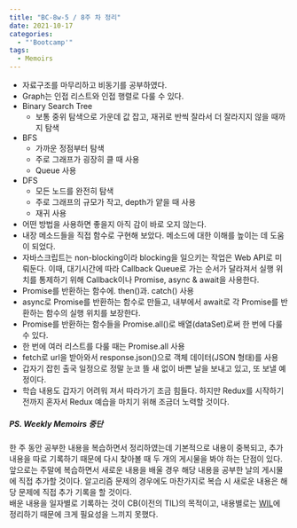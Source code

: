 ```yaml
---
title: "BC-8w-5 / 8주 차 정리"
date: 2021-10-17
categories:
  - "'Bootcamp'"
tags:
  - Memoirs
---
```


- 자료구조를 마무리하고 비동기를 공부하였다.
- Graph는 인접 리스트와 인접 행렬로 다룰 수 있다.
- Binary Search Tree
  - 보통 중위 탐색으로 가운데 값 잡고, 재귀로 반씩 잘라서 더 잘라지지 않을 때까지 탐색
- BFS
  - 가까운 정점부터 탐색
  - 주로 그래프가 굉장히 클 때 사용
  - Queue 사용
- DFS
  - 모든 노드를 완전히 탐색
  - 주로 그래프의 규모가 작고, depth가 얕을 때 사용
  - 재귀 사용
- 어떤 방법을 사용하면 좋을지 아직 감이 바로 오지 않는다.
- 내장 메소드들을 직접 함수로 구현해 보았다. 메소드에 대한 이해를 높이는 데 도움이 되었다.
- 자바스크립트는 non-blocking이라 blocking을 일으키는 작업은 Web API로 미뤄둔다. 이때, 대기시간에 따라 Callback Queue로 가는 순서가 달라져서 실행 위치를 통제하기 위해 Callback이나 Promise, async & await을 사용한다.
- Promise를 반환하는 함수에. then()과. catch() 사용
- async로 Promise를 반환하는 함수로 만들고, 내부에서 await로 각 Promise를 반환하는 함수의 실행 위치를 보장한다.
- Promise를 반환하는 함수들을 Promise.all()로 배열(dataSet)로써 한 번에 다룰 수 있다.
- 한 번에 여러 리스트를 다룰 때는 Promise.all 사용
- fetch로 url을 받아와서 response.json()으로 객체 데이터(JSON 형태)를 사용
- 갑자기 잡힌 출국 일정으로 정말 눈코 뜰 새 없이 바쁜 날을 보내고 있고, 또 보낼 예정이다.
- 학습 내용도 갑자기 어려워 져서 따라가기 조금 힘들다. 하지만 Redux를 시작하기 전까지 혼자서 Redux 예습을 마치기 위해 조금더 노력할 것이다.

##### PS. Weekly Memoirs 중단

한 주 동안 공부한 내용을 복습하면서 정리하였는데 기본적으로 내용이 중복되고, 추가 내용을 따로 기록하기 때문에 다시 찾아볼 때 두 개의 게시물을 봐야 하는 단점이 있다. 앞으로는 주말에 복습하면서 새로운 내용을 배울 경우 해당 내용을 공부한 날의 게시물에 직접 추가할 것이다. 알고리즘 문제의 경우에도 마찬가지로 복습 시 새로운 내용은 해당 문제에 직접 추가 기록을 할 것이다.  
배운 내용을 일자별로 기록하는 것이 CB(이전의 TIL)의 목적이고, 내용별로는 [WIL](https://github.com/YuchanJeong/WIL)에 정리하기 때문에 크게 필요성을 느끼지 못했다.
